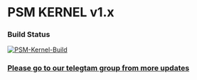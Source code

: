 # PSM KERNEL v1.x

### Build Status
[![PSM-Kernel-Build](https://github.com/psavarmattas/android_kernel_oneplus_sm7250-WKSU/actions/workflows/build_kernel.yml/badge.svg)](https://github.com/psavarmattas/android_kernel_oneplus_sm7250-WKSU/actions/workflows/build_kernel.yml)

### [Please go to our telegtam group from more updates](https://t.me/psmbuilds)
